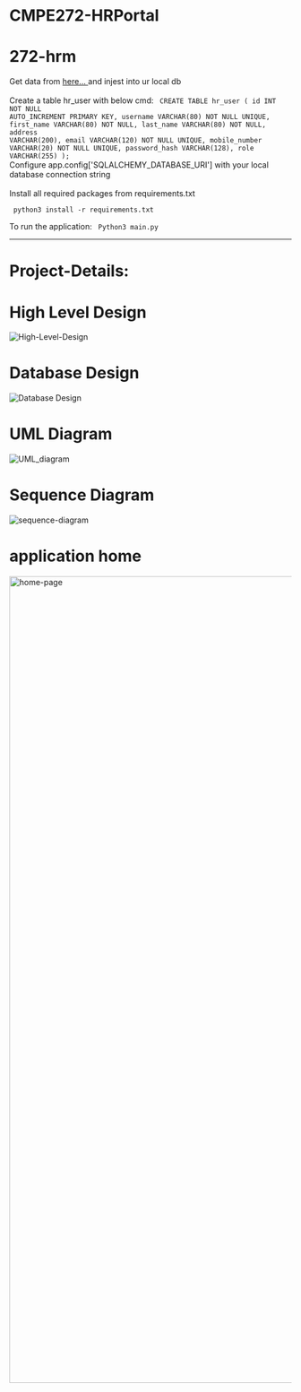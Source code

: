 # CMPE272-HRPortal

# 272-hrm
Get data from <a href="https://github.com/datacharmer/test_db"> here... </a> and injest into ur local db </br>
<br/>
Create a table hr_user with below cmd:
<code>
CREATE TABLE hr_user (
    id INT NOT NULL AUTO_INCREMENT PRIMARY KEY,
    username VARCHAR(80) NOT NULL UNIQUE,
    first_name VARCHAR(80) NOT NULL,
    last_name VARCHAR(80) NOT NULL,
    address VARCHAR(200),
    email VARCHAR(120) NOT NULL UNIQUE,
    mobile_number VARCHAR(20) NOT NULL UNIQUE,
    password_hash VARCHAR(128),
    role VARCHAR(255)
);
</code><br/> 
Configure app.config['SQLALCHEMY_DATABASE_URI'] with your local database connection string <br/><br/>
Install all required packages from requirements.txt

<code> python3 install -r requirements.txt </code>

To run the application: <code> Python3 main.py </code>
<hr/>

# Project-Details:






# High Level Design

![High-Level-Design](https://github.com/shireesh20/CMPE272-HRPortal/static/assets/systemdesign.png>)


# Database Design

![Database Design](https://github.com/shireesh20/CMPE272-HRPortal/static/assets/dbdesign.png>)





# UML Diagram

![UML_diagram](https://github.com/shiva-vardhineedi/272-hrm/assets/uml.png>)

# Sequence Diagram

![sequence-diagram](https://github.com/shiva-vardhineedi/272-hrm/assets/sequence.png>)

# application home

<img width="1440" alt="home-page" src="https://github.com/shireesh20/CMPE272-HRPortal/static/assets2/home.png">







